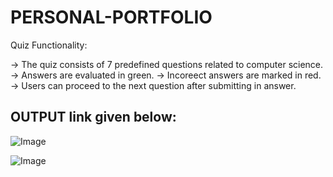 # PERSONAL-PORTFOLIO


Quiz Functionality:

   -> The quiz consists of 7 predefined  questions related to computer science.
   -> Answers are evaluated in green.
   -> Incoreect answers are marked in red.
   -> Users can proceed to the next question after submitting in answer.

## OUTPUT link given below:













![Image](https://github.com/user-attachments/assets/ff262613-a6da-4070-a163-6a980b4f5b6e)

![Image](https://github.com/user-attachments/assets/b38c64c3-6d4f-45c0-844a-2ba96ccb6cf5)
